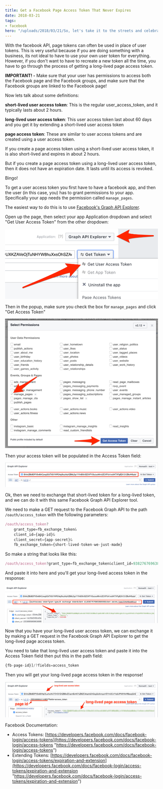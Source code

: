 ```yaml
---
title: Get a Facebook Page Access Token That Never Expires
date: 2018-03-21
tags:
- facebook
hero: "/uploads/2018/03/21/So, let's take it to the streets and celebrate our freedom!.png"
---
```

With the facebook API, page tokens can often be used in place of user tokens. This is very useful because if you are doing something with a business, its not ideal to have to use your own user token for everything. However, if you don't want to have to recreate a new token all the time, you have to go through the process of getting a long-lived page access token.

**IMPORTANT! -** Make sure that your user has permissions to access both the Facebook page and the Facebook groups, and make sure that the Facebook groups are linked to the Facebook page!

Now lets talk about some definitions:

**short-lived user access token**: This is the regular user_access_token, and it typically lasts about 2 hours.

**long-lived user access token**: This user access token last about 60 days and you get it by extending a short-lived user access token

**page access token**: These are similar to user access tokens and are created using a user access token.

If you create a page access token using a short-lived user access token, it is also short-lived and expires in about 2 hours.

But if you create a page access token using a long-lived user access token, then it does not have an expiration date. It lasts until its access is revoked.

Bingo!

To get a user access token you first have to have a facebook app, and then the user (in this case, you) has to grant permissions to your app. Specifically your app needs the permission called `manage_pages`.

The easiest way to do this is to use [Facebook's Graph API Explorer](https://developers.facebook.com/tools/explorer).

Open up the page, then select your app Application dropdown and select "Get User Access Token" from the other dropdown:

![](/uploads/2018/03/21/Graph_API_Explorer_-_Facebook_for_Developers-1.png)

Then in the popup, make sure you check the box for `manage_pages` and click "Get Access Token"

![](/uploads/2018/03/21/Graph_API_Explorer_-_Facebook_for_Developers2.png)

Then your access token will be populated in the Access Token field:

![](/uploads/2018/03/21/Graph_API_Explorer_-_Facebook_for_Developers3.png)

Ok, then we need to exchange that short-lived token for a long-lived token, and we can do it with this same Facebook Graph API Explorer tool.

We need to make a GET request to the Facebook Graph API to the path `/oauth/access_token` with the following parameters:

```javascript
/oauth/access_token?  
    grant_type=fb_exchange_token&           
    client_id={app-id}&
    client_secret={app-secret}&
    fb_exchange_token={short-lived-token-we-just-made} 
```

So make a string that looks like this:

```javascript
/oauth/access_token?grant_type=fb_exchange_token&client_id=9382767696389008&client_secret=1aac234d48ce90uu57c1b579faa92f00ufa&fb_exchange_token=EAAcZBbBDPXSwBACfeRskLz5LJJCigZBZBDyr4pmZCcVsrpFaoDUDSXthSDzdq4bqO75iEE17TBbpxIyQ1eTR3OIfGq2KPZBloF4xJ0I1GU1hxOnCGJmZBVg0DXU4IrDgcURm4ceKE4M1ZAFdGNmt5y2shsETLxAEKwZD
```

And paste it into here and you'll get your long-lived access token in the response:

![](/uploads/2018/03/21/Graph_API_Explorer_-_Facebook_for_Developers4-1.png)

Now that you have your long-lived user access token, we can exchange it by making a GET request in the Facebook Graph API Explorer to get the long-lived page access token.

You need to take that long-lived user access token and paste it into the Access Token field then put this in the path field:

```javascript
{fb-page-id}]/?fields=access_token
```

Then you will get your long-lived page access token in the response!

![](/uploads/2018/03/21/Graph_API_Explorer_-_Facebook_for_Developers5.png)

Facebook Documentation:

* Access Tokens: [https://developers.facebook.com/docs/facebook-login/access-tokens](https://developers.facebook.com/docs/facebook-login/access-tokens "https://developers.facebook.com/docs/facebook-login/access-tokens")
* Extending Tokens: [https://developers.facebook.com/docs/facebook-login/access-tokens/expiration-and-extension](https://developers.facebook.com/docs/facebook-login/access-tokens/expiration-and-extension "https://developers.facebook.com/docs/facebook-login/access-tokens/expiration-and-extension")
